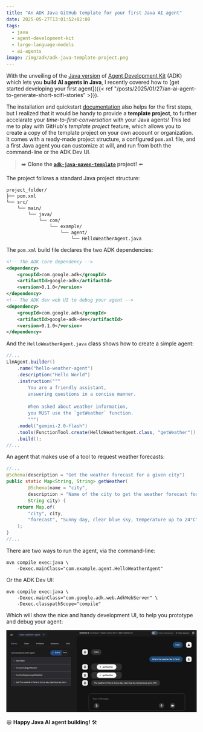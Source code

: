 ```yaml
---
title: "An ADK Java GitHub template for your first Java AI agent"
date: 2025-05-27T13:01:52+02:00
tags:
  - java
  - agent-development-kit
  - large-language-models
  - ai-agents
image: /img/adk/adk-java-template-project.png
---
```


With the unveiling of the [Java version](https://github.com/google/adk-java/) of [Agent Development Kit](https://google.github.io/adk-docs/)
(ADK) which lets you **build AI agents in Java**, I recently covered how to
[get started developing your first agent]({{< ref "/posts/2025/01/27/an-ai-agent-to-generate-short-scifi-stories" >}}).

The installation and quickstart [documentation](https://google.github.io/adk-docs/get-started/) also helps for the first steps,
but I realized that it would be handy to provide a **template project**, to further accelarate your _time-to-first-conversation_ with your Java agents!
This led me to play with GitHub's _template project_ feature, which allows you to create a copy of the template project on your own account or organization.
It comes with a ready-made project structure, a configured `pom.xml` file, and a first Java agent you can customize at will, and run from both the command-line or the ADK Dev UI.

> :arrow_right: **Clone the [`adk-java-maven-template`](adk-java-maven-template) project!** :arrow_left:

The project follows a standard Java project structure:

```
project_folder/
├── pom.xml
└── src/
    └── main/
        └── java/
            └── com/
                └── example/
                    └── agent/
                        └── HelloWeatherAgent.java
```

The `pom.xml` build file declares the two ADK dependencies:

```xml
<!-- The ADK core dependency -->
<dependency>
    <groupId>com.google.adk</groupId>
    <artifactId>google-adk</artifactId>
    <version>0.1.0</version>
</dependency>
<!-- The ADK dev web UI to debug your agent -->
<dependency>
    <groupId>com.google.adk</groupId>
    <artifactId>google-adk-dev</artifactId>
    <version>0.1.0</version>
</dependency>
```

And the `HelloWeatherAgent.java` class shows how to create a simple agent:

```java
//...
LlmAgent.builder()
    .name("hello-weather-agent")
    .description("Hello World")
    .instruction("""
        You are a friendly assistant,
        answering questions in a concise manner.

        When asked about weather information,
        you MUST use the `getWeather` function.
        """)
    .model("gemini-2.0-flash")
    .tools(FunctionTool.create(HelloWeatherAgent.class, "getWeather"))
    .build();
//...
```

An agent that makes use of a tool to request weather forecasts:

```java
//...
@Schema(description = "Get the weather forecast for a given city")
public static Map<String, String> getWeather(
        @Schema(name = "city",
        description = "Name of the city to get the weather forecast for")
        String city) {
    return Map.of(
        "city", city,
        "forecast", "Sunny day, clear blue sky, temperature up to 24°C"
    );
}
//...
```

There are two ways to run the agent, via the command-line:

```shell
mvn compile exec:java \
    -Dexec.mainClass="com.example.agent.HelloWeatherAgent"
```

Or the ADK Dev UI:

```shell
mvn compile exec:java \
    -Dexec.mainClass="com.google.adk.web.AdkWebServer" \
    -Dexec.classpathScope="compile"
```

Which will show the nice and handy development UI, to help you prototype and debug your agent:

![](https://github.com/glaforge/adk-java-maven-template/raw/main/adk-dev-ui.png)

:smiley: **Happy Java AI agent building!** :hammer_and_wrench:

